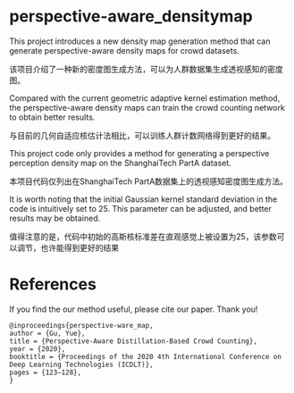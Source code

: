 # perspective-aware_densitymap

This project introduces a new density map generation method that can generate perspective-aware density maps for crowd datasets.

该项目介绍了一种新的密度图生成方法，可以为人群数据集生成透视感知的密度图。

Compared with the current geometric adaptive kernel estimation method, the perspective-aware density maps can train the crowd counting network to obtain better results.

与目前的几何自适应核估计法相比，可以训练人群计数网络得到更好的结果。

This project code only provides a method for generating a perspective perception density map on the ShanghaiTech PartA dataset.

本项目代码仅列出在ShanghaiTech PartA数据集上的透视感知密度图生成方法。

It is worth noting that the initial Gaussian kernel standard deviation in the code is intuitively set to 25. This parameter can be adjusted, and better results may be obtained.

值得注意的是，代码中初始的高斯核标准差在直观感觉上被设置为25，该参数可以调节，也许能得到更好的结果
   
# References
If you find the our method useful, please cite our paper. Thank you!

```
@inproceedings{perspective-ware_map,
author = {Gu, Yue},
title = {Perspective-Aware Distillation-Based Crowd Counting},
year = {2020},
booktitle = {Proceedings of the 2020 4th International Conference on Deep Learning Technologies (ICDLT)},
pages = {123–128},
}
```
